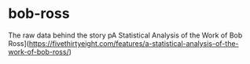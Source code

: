 # bob-ross

The raw data behind the story pA Statistical Analysis of the Work of Bob Ross](https://fivethirtyeight.com/features/a-statistical-analysis-of-the-work-of-bob-ross/)
